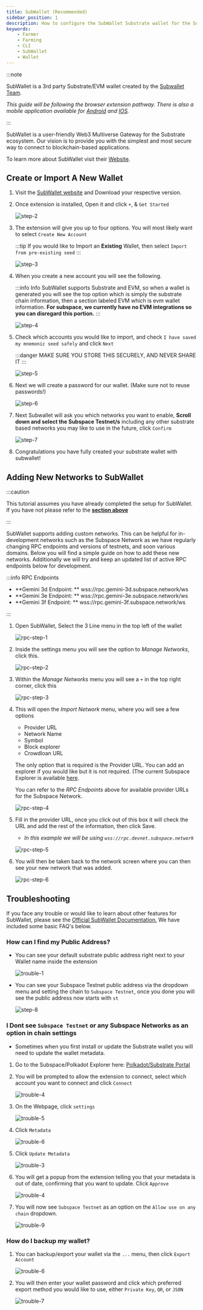 ```yaml
---
title: SubWallet (Recommended)
sidebar_position: 1
description: How to configure the SubWallet Substrate wallet for the Subspace Network
keywords:
    - Farmer
    - Farming
    - CLI
    - SubWallet
    - Wallet
---
```


:::note

SubWallet is a 3rd party Substrate/EVM wallet created by the [Subwallet Team](https://subwallet.app).

*This guide will be following the browser extension pathway. There is also a mobile application available for [Android](https://play.google.com/store/apps/details?id=app.subwallet.mobile&pli=1) and [IOS](https://testflight.apple.com/join/ZW3pUbWj).*

:::

SubWallet is a user-friendly Web3 Multiverse Gateway for the Substrate ecosystem. Our vision is to provide you with the simplest and most secure way to connect to blockchain-based applications. 

To learn more about SubWallet visit their [Website](https://subwallet.app).

## Create or Import A New Wallet

1. Visit the [SubWallet website](https://subwallet.app/download.html) and Download your respective version. 
2. Once extension is installed, Open it and click `+`, & `Get Started`

	![step-2](/img/doc-imgs/subwallet/welcome-back.png)

3. The extension will give you up to four options. You will most likely want to select `Create New Account`

	:::tip
	If you would like to Import an **Existing** Wallet, then select `Import from pre-existing seed`
	:::

	![step-3](/img/doc-imgs/subwallet/create-new.png)

4. When you create a new account you will see the following.

	:::info Info
	SubWallet supports Substrate and EVM, so when a wallet is generated you will see the top option which is simply the substrate chain information, then a section labeled EVM which is evm wallet information. **For subspace, we currently have no EVM integrations so you can disregard this portion.**
	:::

	![step-4](/img/doc-imgs/subwallet/select-account.png)
	

5. Check which accounts you would like to import, and check `I have saved my mnemonic seed safely` and click `Next`

	:::danger
    MAKE SURE YOU STORE THIS SECURELY, AND NEVER SHARE IT
    :::

	![step-5](/img/doc-imgs/subwallet/next-step.png)

6. Next we will create a password for our wallet. (Make sure not to reuse passwords!)

	![step-6](/img/doc-imgs/subwallet/create-password.png)

7. Next Subwallet will ask you which networks you want to enable, **Scroll down and select the Subspace Testnet/s** including any other substrate based networks you may like to use in the future, click `Confirm`

	![step-7](/img/doc-imgs/subwallet/select-network.png)

8. Congratulations you have fully created your substrate wallet with subwallet! 

## Adding New Networks to SubWallet

:::caution

This tutorial assumes you have already completed the setup for SubWallet. If you have not please refer to the **[section above](#create-or-import-a-new-wallet)**

:::

SubWallet supports adding custom networks. This can be helpful for in-development networks such as the Subspace Network as we have regularly changing RPC endpoints and versions of testnets, and soon various domains. Below you will find a simple guide on how to add these new networks. Additionally we will try and keep an updated list of active RPC endpoints below for development. 

:::info RPC Endpoints

- **Gemini 3d Endpoint: ** wss://rpc.gemini-3d.subspace.network/ws
- **Gemini 3e Endpoint: ** wss://rpc.gemini-3e.subspace.network/ws
- **Gemini 3f Endpoint: ** wss://rpc.gemini-3f.subspace.network/ws


:::

1. Open SubWallet, Select the 3 Line menu in the top left of the wallet

    ![rpc-step-1](/img/doc-imgs/subwallet/rpc-step-1.png)

2. Inside the settings menu you will see the option to *Manage Networks*, click this.

    ![rpc-step-2](/img/doc-imgs/subwallet/rpc-step-2.png)

3. Within the *Manage Networks* menu you will see a `+` in the top right corner, click this

    ![rpc-step-3](/img/doc-imgs/subwallet/rpc-step-3.png)

4. This will open the *Import Network* menu, where you will see a few options
    - Provider URL
    - Network Name
    - Symbol
    - Block explorer
    - Crowdloan URL

    The only option that is required is the Provider URL. You can add an explorer if you would like but it is not required. (The current Subspace Explorer is available [here](https://explorer.subspace.network).

    You can refer to the *RPC Endpoints* above for available provider URLs for the Subspace Network. 

    ![rpc-step-4](/img/doc-imgs/subwallet/rpc-step-4.png)

5. Fill in the provider URL, once you click out of this box it will check the URL and add the rest of the information, then click Save. 
    - *In this example we will be using `wss://rpc.devnet.subspace.network`*

    ![rpc-step-5](/img/doc-imgs/subwallet/rpc-step-5.png)

6. You will then be taken back to the network screen where you can then see your new network that was added.

    ![rpc-step-6](/img/doc-imgs/subwallet/rpc-step-6.png)





## Troubleshooting

If you face any trouble or would like to learn about other features for SubWallet, please see the [Official SubWallet Documentation.](https://docs.subwallet.app/) We have included some basic FAQ's below.

### How can I find my Public Address?
- You can see your default substrate public address right next to your Wallet name inside the extension

    ![trouble-1](/img/doc-imgs/subwallet/trouble-1.png)

- You can see your Subspace Testnet public address via the dropdown menu and setting the chain to `Subspace Testnet`, once you done you will see the public address now starts with `st`

    ![step-8](/img/doc-imgs/subwallet/final-page.png)

### I Dont see `Subspace Testnet` or any Subspace Networks as an option in chain settings

- Sometimes when you first install or update the Substrate wallet you will need to update the wallet metadata.

1. Go to the Subspace/Polkadot Explorer here: [Polkadot/Substrate Portal](https://polkadot.js.org/apps/?rpc=wss%3A%2F%2Ftest-rpc.subspace.network#/explorer)

2. You will be prompted to allow the extension to connect, select which account you want to connect and click `Connect`

    ![trouble-4](/img/doc-imgs/subwallet/trouble-2.png)

3. On the Webpage, click `settings`

    ![trouble-5](/img/doc-imgs/polkadot/trouble-5.png)

4. Click `Metadata`

    ![trouble-6](/img/doc-imgs/polkadot/trouble-6.png)

5. Click `Update Metadata`

    ![trouble-3](/img/doc-imgs/subwallet/trouble-3.png)

6. You will get a popup from the extension telling you that your metadata is out of date, confirming that you want to update. Click `Approve` 

    ![trouble-4](/img/doc-imgs/subwallet/trouble-4.png)

7. You will now see `Subspace Testnet` as an option on the `Allow use on any chain` dropdown. 

    ![trouble-9](/img/doc-imgs/subwallet/trouble-5.png)

### How do I backup my wallet?

1. You can backup/export your wallet via the `...` menu, then click `Export Account`

    ![trouble-6](/img/doc-imgs/subwallet/trouble-6.png)

2. You will then enter your wallet password and click which preferred export method you would like to use, either `Private Key`, `QR`, or `JSON`

    ![trouble-7](/img/doc-imgs/subwallet/trouble-7.png)


